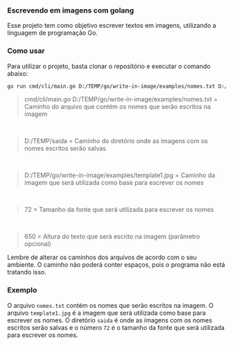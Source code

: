 ### Escrevendo em imagens com golang

Esse projeto tem como objetivo escrever textos em imagens, utilizando a linguagem de programação Go.

### Como usar

Para utilizar o projeto, basta clonar o repositório e executar o comando abaixo:

```bash
go run cmd/cli/main.go D:/TEMP/go/write-in-image/examples/nomes.txt D:/TEMP/saida D:/TEMP/go/write-in-image/examples/template1.jpg 72 650
```
> cmd/cli/main.go D:/TEMP/go/write-in-image/examples/nomes.txt = Caminho do arquivo que contém os nomes que serão escritos na imagem
<br>

> D:/TEMP/saida = Caminho do diretório onde as imagens com os nomes escritos serão salvas
<br>

> D:/TEMP/go/write-in-image/examples/template1.jpg = Caminho da imagem que será utilizada como base para escrever os nomes
<br>

> 72 = Tamanho da fonte que será utilizada para escrever os nomes
<br>

> 650 = Altura do texto que será escrito na imagem (parâmetro opcional)


Lembre de alterar os caminhos dos arquivos de acordo com o seu ambiente.
O caminho não poderá conter espaços, pois o programa não está tratando isso.

### Exemplo

O arquivo `nomes.txt` contém os nomes que serão escritos na imagem. O arquivo `template1.jpg` é a imagem que será utilizada como base para escrever os nomes. O diretório `saida` é onde as imagens com os nomes escritos serão salvas e o número `72` é o tamanho da fonte que será utilizada para escrever os nomes.
